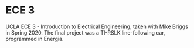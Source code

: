 # ECE 3
UCLA ECE 3 - Introduction to Electrical Engineering, taken with Mike Briggs in Spring 2020.
The final project was a TI-RSLK line-following car, programmed in Energia.
